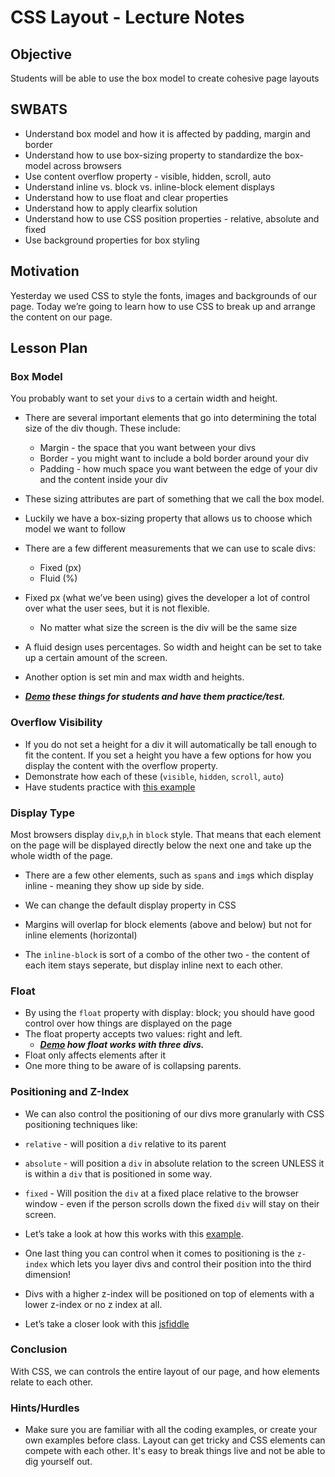 # CSS Layout - Lecture Notes

## Objective

Students will be able to use the box model to create cohesive page layouts

## SWBATS

+ Understand box model and how it is affected by padding, margin and border
+ Understand how to use box-sizing property to standardize the box-model across browsers
+ Use content overflow property - visible, hidden, scroll, auto
+ Understand inline vs. block vs. inline-block element displays
+ Understand how to use float and clear properties
+ Understand how to apply clearfix solution
+ Understand how to use CSS position properties - relative, absolute and fixed
+ Use background properties for box styling

## Motivation

Yesterday we used CSS to style the fonts, images and backgrounds of our page. Today we’re going to learn how to use CSS to break up and arrange the content on our page.

## Lesson Plan

### Box Model

 You probably want to set your `div`s to a certain width and height.
+ There are several important elements that go into determining the total size of the div though. These include:
	+ Margin - the space that you want between your divs
	+ Border - you might want to include a bold border around your div
	+ Padding - how much space you want between the edge of your div and the content inside your div
+ These sizing attributes are part of something that we call the box model.

+ Luckily we have a box-sizing property that allows us to choose which model we want to follow
+ There are a few different measurements that we can use to scale divs:
	* Fixed (px)
	* Fluid (%)
+ Fixed px (what we’ve been using) gives the developer a lot of control over what the user sees, but it is not flexible.
	* No matter what size the screen is the div will be the same size
+ A fluid design uses percentages. So width and height can be set to take up a certain amount of the screen.
+ Another option is set min and max width and heights.
+ ***[Demo](height.html) these things for students and have them practice/test.*** 

### Overflow Visibility 

+ If you do not set a height for a div it will automatically be tall enough to fit the content. If you set a height you have a few options for how you display the content with the overflow property.
+ Demonstrate how each of these (`visible`, `hidden`, `scroll`, `auto`) 
+ Have students practice with [this example](http://jsfiddle.net/flatiron_school/sFfw5/)

### Display Type

Most browsers display `div`,`p`,`h` in `block` style. That means that each element on the page will be displayed directly below the next one and take up the whole width of the page. 
+ There are a few other elements, such as `span`s and `img`s which display inline - meaning they show up side by side. 
+ We can change the default display property in CSS
+ Margins will overlap for block elements (above and below) but not for inline elements (horizontal)

+ The `inline-block` is sort of a combo of the other two - the content of each item stays seperate, but display inline next to each other. 

### Float

+ By using the `float` property with display: block; you should have good control over how things are displayed on the page
+ The float property accepts two values: right and left.
	+ ***[Demo](https://jsfiddle.net/qjjqv315/) how float works with three divs.***
+ Float only affects elements after it
+ One more thing to be aware of is collapsing parents.

### Positioning and Z-Index

+ We can also control the positioning of our divs more granularly with CSS positioning techniques like:
+ `relative` - will position a `div` relative to its parent
+ `absolute` - will position a `div` in absolute relation to the screen UNLESS it is within a `div` that is positioned in some way.
+ `fixed` - Will position the `div` at a fixed place relative to the browser window - even if the person scrolls down the fixed `div` will stay on their screen.
+ Let’s take a look at how this works with this [example](http://jsfiddle.net/flatiron_school/rgyPC/1/).
+ One last thing you can control when it comes to positioning is the `z-index` which lets you layer divs and control their position into the third dimension!
+ Divs with a higher z-index will be positioned on top of elements with a lower z-index or no z index at all.

+ Let’s take a closer look with this [jsfiddle](http://jsfiddle.net/flatiron_school/nWGts/ )

### Conclusion 
With CSS, we can controls the entire layout of our page, and how elements relate to each other.

### Hints/Hurdles
+ Make sure you are familiar with all the coding examples, or create your own examples before class. Layout can get tricky and CSS elements can compete with each other. It's easy to break things live and not be able to dig yourself out.
